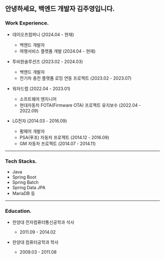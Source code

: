 ## 안녕하세요, 백엔드 개발자 김주영입니다.

### Work Experience.
 - 데이오프컴퍼니 (2024.04 - 현재)
   - 백엔드 개발자
   - 여행서비스 플랫폼 개발 (2024.04 - 현재)
     
 - 투비원솔루션즈 (2023.02 - 2024.03)
   - 백엔드 개발자
   - 전기차 충전 플랫폼 로밍 연동 프로젝트 (2023.02 - 2023.07)

 - 워자드랩 (2022.04 - 2023.01)
   - 소프트웨어 엔지니어
   - 현대자동차 FOTA(Firmware OTA) 프로젝트 유지보수 (2022.04 - 2022.09)

 - LG전자 (2014.03 - 2016.09)
   - 펌웨어 개발자
   - PSA(푸조) 자동차 프로젝트 (2014.12 - 2016.09)
   - GM 자동차 프로젝트 (2014.07 - 2014.11)

---
### Tech Stacks.
 - Java
 - Spring Boot
 - Spring Batch
 - Spring Data JPA
 - MariaDB 등

---
### Education.
 - 한양대 전자컴퓨터통신공학과 석사
   - 2011.09 - 2014.02

 - 한양대 컴퓨터공학과 학사
   - 2009.03 - 2011.08

